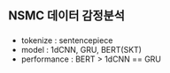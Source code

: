 ## NSMC 데이터 감정분석

### 
- tokenize : sentencepiece
- model : 1dCNN, GRU, BERT(SKT)
- performance : BERT > 1dCNN == GRU
